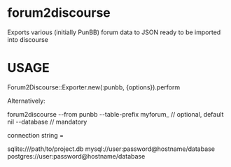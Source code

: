 forum2discourse
===============

Exports various (initially PunBB) forum data to JSON ready to be imported into discourse

USAGE
=====

  Forum2Discourse::Exporter.new(:punbb, {options}).perform

Alternatively:

  forum2discourse --from punbb 
    --table-prefix myforum_         // optional, default nil
    --database <connection string>  // mandatory

connection string =
  
  sqlite:///path/to/project.db
  mysql://user:password@hostname/database
  postgres://user:password@hostname/database

